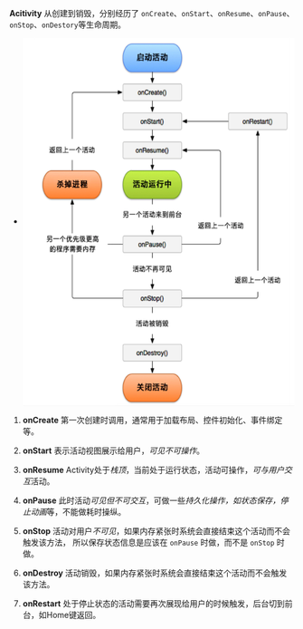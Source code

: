 **Acitivity**  从创建到销毁，分别经历了 `onCreate`、`onStart`、`onResume`、`onPause`、`onStop`、`onDestory`等生命周期。

- <img src="../resources/images/activity_lifecycle.png"  width = "535" height = "650" alt=""  align=center  />

1. **onCreate** 第一次创建时调用，通常用于加载布局、控件初始化、事件绑定等。

2. **onStart** 表示活动视图展示给用户，*可见不可操作*。

3. **onResume** Activity处于*栈顶*，当前处于运行状态，活动可操作，*可与用户交互*活动。

4. **onPause** 此时活动*可见但不可交互*，可做一些*持久化操作，如状态保存，停止动画*等，不能做耗时操纵。

5. **onStop** 活动对用户*不可见*，如果内存紧张时系统会直接结束这个活动而不会触发该方法， 所以保存状态信息是应该在 `onPause` 时做，而不是 `onStop` 时做。
6. **onDestroy**  活动销毁，如果内存紧张时系统会直接结束这个活动而不会触发该方法。
7. **onRestart**  处于停止状态的活动需要再次展现给用户的时候触发，后台切到前台，如Home键返回。

